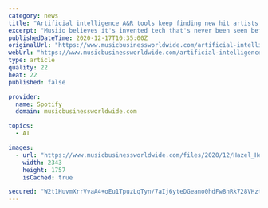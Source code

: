 ```yaml
---
category: news
title: "Artificial intelligence A&R tools keep finding new hit artists. This one actually ‘listens’ to music."
excerpt: "Musiio believes it's invented tech that's never been seen before in the music industry. The company's CEO, Hazel Savage, explains what it can do."
publishedDateTime: 2020-12-17T10:35:00Z
originalUrl: "https://www.musicbusinessworldwide.com/artificial-intelligence-ar-tools-keep-finding-new-hit-artists-this-one-actually-listens-to-music/"
webUrl: "https://www.musicbusinessworldwide.com/artificial-intelligence-ar-tools-keep-finding-new-hit-artists-this-one-actually-listens-to-music/"
type: article
quality: 22
heat: 22
published: false

provider:
  name: Spotify
  domain: musicbusinessworldwide.com

topics:
  - AI

images:
  - url: "https://www.musicbusinessworldwide.com/files/2020/12/Hazel_Headshot.jpg"
    width: 2343
    height: 1757
    isCached: true

secured: "W2t1HuvmXrrVvaA4+oEu1TpuzLqTyn/7aIj6yteDGeano0hdFw8hRk728VHztVQQ7Y3VtEl5TGZYaqgX+wjiD3KlLC3ujAydQ2SZ1Q1bnWssxxvrQ8M8iwlTrjf+csfj8bzw819phF09DbNtSt3mhBJRXQPJtNZjsA60iI5tyGv8kpEQzcDYEINEEzGr4CtoaT/YSyA0HC9hEdYzqCfvcqN0QD57tMmLMA51foe6w+D+nPLFc1q/i7qtfg5j3srYsVzW5eA/rD1wvWZETR+T2CTSv6Pp7LF0XhRW2KQ3myKN/Dkv7YMOdaR14yRqakkEf3x27yuBKvPsWYyomg2xyqi/GY1XKg6fMAI+wqnDnVc=;xXTXNvtuI2afvWIm9O7FFQ=="
---
```



